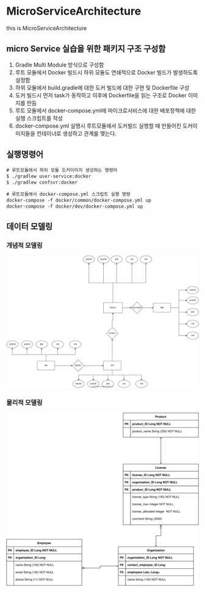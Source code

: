 # MicroServiceArchitecture
this is MicroServiceArchitecture

## micro Service 실습을 위한 패키지 구조 구성함

1. Gradle Multi Module 방식으로 구성함
2. 루트 모듈에서 Docker 빌드시 하위 모듈도 연쇄적으로 Docker 빌드가 발생하도록 설정함
3. 하위 모듈에서 build.gradle에 대한 도커 빌드에 대한 구현 및 Dockerfile 구성
4. 도커 빌드시 먼저 task가 동작하고 이후에 Dockerfile을 읽는 구조로 Docker 이미지를 만듬
5. 루트 모듈에서 docker-compose.yml에 마이크로서비스에 대한 배포정책에 대한 실행 스크립트를 작성
6. docker-compose.yml 실행시 루트모듈에서 도커빌드 실행할 때 만들어진 도커이미지들을 컨테이너로 생성하고 관계를 맺는다.

## 실행명령어
```
# 루트모듈에서 하위 모듈 도커이미지 생성하는 명령어
$ ./gradlew user-service:docker
$ ./gradlew confsvr:docker
```

```어
# 루트모듈에서 docker-compose.yml 스크립트 실행 명령
docker-compose -f docker/common/docker-compose.yml up
docker-compose -f docker/dev/docker-compose.yml up
```


## 데이터 모델링

### 개념적 모델링
![개념적 모델링](https://github.com/ParkPrin/MicroServiceArchitecture/blob/main/%EC%84%9C%EB%B9%84%EC%8A%A4%20%EB%AA%A8%EB%8D%B8%EB%A7%81/step1/%EA%B0%9C%EB%85%90%EC%A0%81%20%EB%AA%A8%EB%8D%B8%EB%A7%81%201%EB%8B%A8%EA%B3%84.svg)

### 물리적 모델링
![물리적 모델링](https://github.com/ParkPrin/MicroServiceArchitecture/blob/main/%EC%84%9C%EB%B9%84%EC%8A%A4%20%EB%AA%A8%EB%8D%B8%EB%A7%81/step1/%EB%85%BC%EB%A6%AC%EC%A0%81%20%EB%AA%A8%EB%8D%B8%EB%A7%81%201%EB%8B%A8%EA%B3%84.svg)
